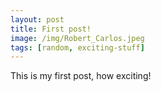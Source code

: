 ```yaml
---
layout: post
title: First post!
image: /img/Robert_Carlos.jpeg
tags: [random, exciting-stuff]
---
```


This is my first post, how exciting!
